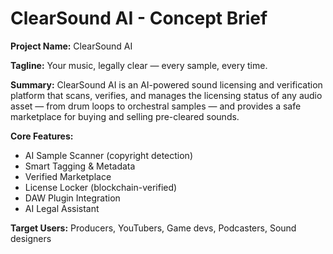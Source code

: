 # ClearSound AI - Concept Brief

**Project Name:** ClearSound AI

**Tagline:** Your music, legally clear — every sample, every time.

**Summary:**
ClearSound AI is an AI-powered sound licensing and verification platform that scans, verifies, and manages the licensing status of any audio asset — from drum loops to orchestral samples — and provides a safe marketplace for buying and selling pre-cleared sounds.

**Core Features:**
- AI Sample Scanner (copyright detection)
- Smart Tagging & Metadata
- Verified Marketplace
- License Locker (blockchain-verified)
- DAW Plugin Integration
- AI Legal Assistant

**Target Users:** Producers, YouTubers, Game devs, Podcasters, Sound designers

